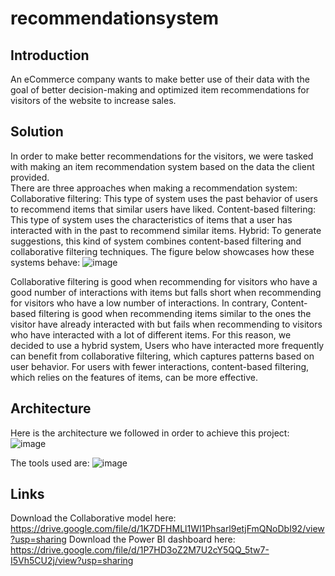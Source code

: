 # recommendationsystem
## Introduction

An eCommerce company wants to make better use of their data with the goal of better decision-making and optimized item recommendations for visitors of the website to increase sales. 

## Solution

In order to make better recommendations for the visitors, we were tasked with making an item recommendation system based on the data the client provided.  
There are three approaches when making a recommendation system: 
Collaborative filtering: This type of system uses the past behavior of users to recommend items that similar users have liked. 
Content-based filtering: This type of system uses the characteristics of items that a user has interacted with in the past to recommend similar items. 
Hybrid: To generate suggestions, this kind of system combines content-based filtering and collaborative filtering techniques. 
The figure below showcases how these systems behave: 
![image](https://github.com/Errimy/recommendationsystem/assets/81532862/6c86d54b-6ea1-42cd-adab-b31d3f913a32)

Collaborative filtering is good when recommending for visitors who have a good number of interactions with items but falls short when recommending for visitors who have a low number of interactions. 
In contrary, Content-based filtering is good when recommending items similar to the ones the visitor have already interacted with but fails when recommending to visitors who have interacted with a lot of different items. 
For this reason, we decided to use a hybrid system, Users who have interacted more frequently can benefit from collaborative filtering, which captures patterns based on user behavior. For users with fewer interactions, content-based filtering, which relies on the features of items, can be more effective.

## Architecture
Here is the architecture we followed in order to achieve this project:
![image](https://github.com/Errimy/recommendationsystem/assets/81532862/e70024dc-2e5c-444f-9e4f-c3fa8a024ed6)

The tools used are:
![image](https://github.com/Errimy/recommendationsystem/assets/81532862/8c5ac2b7-1559-40a3-af9d-70d72b1d92c7)

## Links
Download the Collaborative model here: https://drive.google.com/file/d/1K7DFHMLl1WI1Phsarl9etjFmQNoDbI92/view?usp=sharing
Download the Power BI dashboard here: https://drive.google.com/file/d/1P7HD3oZ2M7U2cY5QQ_5tw7-I5Vh5CU2j/view?usp=sharing
